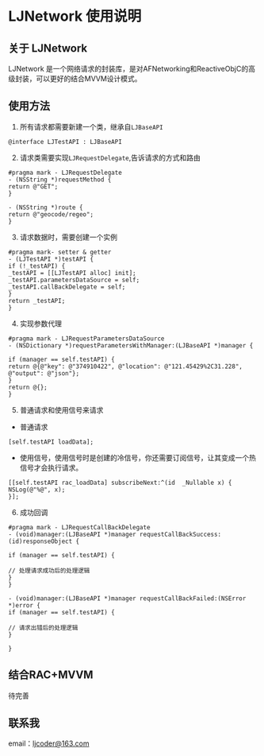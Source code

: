 # LJNetwork 使用说明

## 关于 LJNetwork
LJNetwork 是一个网络请求的封装库，是对AFNetworking和ReactiveObjC的高级封装，可以更好的结合MVVM设计模式。

## 使用方法
1. 所有请求都需要新建一个类，继承自`LJBaseAPI`
```
@interface LJTestAPI : LJBaseAPI
```
2. 请求类需要实现`LJRequestDelegate`,告诉请求的方式和路由

```
#pragma mark - LJRequestDelegate
- (NSString *)requestMethod {
return @"GET";
}

- (NSString *)route {
return @"geocode/regeo";
}
```

3. 请求数据时，需要创建一个实例
```
#pragma mark- setter & getter
- (LJTestAPI *)testAPI {
if (!_testAPI) {
_testAPI = [[LJTestAPI alloc] init];
_testAPI.parametersDataSource = self;
_testAPI.callBackDelegate = self;
}
return _testAPI;
}
```
4. 实现参数代理
```
#pragma mark - LJRequestParametersDataSource
- (NSDictionary *)requestParametersWithManager:(LJBaseAPI *)manager {

if (manager == self.testAPI) {
return @{@"key": @"374910422", @"location": @"121.45429%2C31.228", @"output": @"json"};
}
return @{};
}

```
5. 普通请求和使用信号来请求
- 普通请求
```
[self.testAPI loadData];
```
- 使用信号，使用信号时是创建的冷信号，你还需要订阅信号，让其变成一个热信号才会执行请求。
```
[[self.testAPI rac_loadData] subscribeNext:^(id  _Nullable x) {
NSLog(@"%@", x);
}];
```

6. 成功回调
```
#pragma mark - LJRequestCallBackDelegate
- (void)manager:(LJBaseAPI *)manager requestCallBackSuccess:(id)responseObject {

if (manager == self.testAPI) {

// 处理请求成功后的处理逻辑
}
}

- (void)manager:(LJBaseAPI *)manager requestCallBackFailed:(NSError *)error {
if (manager == self.testAPI) {

// 请求出错后的处理逻辑
}

}
```

## 结合RAC+MVVM
待完善

## 联系我
email：ljcoder@163.com





